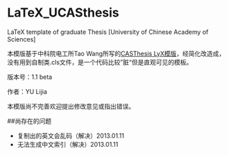 LaTeX_UCASthesis
================

LaTeX template of graduate Thesis [University of Chinese Academy of Sciences]

本模版基于中科院电工所Tao Wang所写的[CASThesis LyX模版](http://code.google.com/p/cas-lyx-template/)，经简化改造成，没有用到自制类.cls文件，是一个代码比较”脏“但是直观可见的模板。

版本号：1.1 beta

作者：YU Lijia

本模版尚不完善欢迎提出修改意见或指出错误。

##尚存在的问题
- 复制出的英文会乱码（解决）2013.01.11
- 无法生成中文索引（解决）2013.01.11

